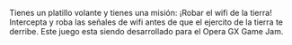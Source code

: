 Tienes un platillo volante y tienes una misión: ¡Robar el wifi de la tierra!
Intercepta y roba las señales de wifi antes de que el ejercito de la tierra te derribe.
Este juego esta siendo desarrollado para el Opera GX Game Jam.
